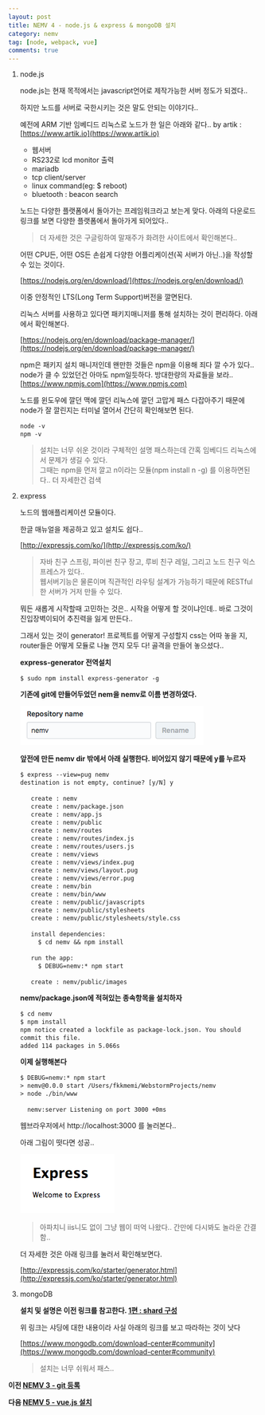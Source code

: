 ```yaml
---
layout: post
title: NEMV 4 - node.js & express & mongoDB 설치
category: nemv
tag: [node, webpack, vue]
comments: true
---
```


1. node.js  

    node.js는 현재 목적에서는 javascript언어로 제작가능한 서버 정도가 되겠다..
    
    하지만 노드를 서버로 국한시키는 것은 말도 안되는 이야기다..
    
    예전에 ARM 기반 임베디드 리눅스로 노드가 한 일은 아래와 같다.. by artik : [https://www.artik.io](https://www.artik.io)
    
    - 웹서버
    - RS232로 lcd monitor 출력
    - mariadb 
    - tcp client/server
    - linux command(eg: $ reboot)
    - bluetooth : beacon search
    
    노드는 다양한 플랫폼에서 돌아가는 프레임워크라고 보는게 맞다. 아래의 다운로드 링크를 보면 다양한 플랫폼에서 돌아가게 되어있다..
    
    > 더 자세한 것은 구글링하여 말재주가 화려한 사이트에서 확인해본다..  
    
    어떤 CPU든, 어떤 OS든 손쉽게 다양한 어플리케이션(꼭 서버가 아닌..)을 작성할 수 있는 것이다.
    
    [https://nodejs.org/en/download/](https://nodejs.org/en/download/)  
    
    이중 안정적인 LTS(Long Term Support)버전을 깔면된다.  
    
    리눅스 서버를 사용하고 있다면 패키지매니저를 통해 설치하는 것이 편리하다.  아래에서 확인해본다.
    
    [https://nodejs.org/en/download/package-manager/](https://nodejs.org/en/download/package-manager/)
    
    npm은 패키지 설치 매니저인데 왠만한 것들은 npm을 이용해 죄다 깔 수가 있다..
    node가 클 수 있었던건 아마도 npm일듯하다. 방대한량의 자료들을 보라.. [https://www.npmjs.com](https://www.npmjs.com)
    
    노드를 윈도우에 깔던 맥에 깔던 리눅스에 깔던 고맙게 패스 다잡아주기 때문에 node가 잘 깔린지는 터미널 열어서 간단히 확인해보면 된다.
    
    ```console
    node -v
    npm -v
    ```
    
    > 설치는 너무 쉬운 것이라 구체적인 설명 패스하는데 간혹 임베디드 리눅스에서 문제가 생길 수 있다.   
    그때는 npm을 먼저 깔고 n이라는 모듈(npm install n -g) 를 이용하면된다.. 더 자세한건 검색

2. express

    노드의 웹애플리케이션 모듈이다.
    
    한글 매뉴얼을 제공하고 있고 설치도 쉽다..
    
    [http://expressjs.com/ko/](http://expressjs.com/ko/)
    
    > 자바 친구 스프링, 파이썬 친구 장고, 루비 친구 레일, 그리고 노드 친구 익스프레스가 있다..  
    웹서버기능은 물론이며 직관적인 라우팅 설계가 가능하기 때문에 RESTful한 서버가 거저 만들 수 있다. 
    
    뭐든 새롭게 시작할때 고민하는 것은..  시작을 어떻게 할 것이냐인데.. 바로 그것이 진입장벽이되어 추진력을 잃게 만든다..
    
    그래서 있는 것이 generator! 프로젝트를 어떻게 구성할지 css는 어따 놓을 지, router들은 어떻게 모듈로 나눌 껀지 모두 다! 골격을 만들어 놓으셨다..
    
    **express-generator 전역설치**
    
    ```text
    $ sudo npm install express-generator -g
    ```
    
    **기존에 git에 만들어두었던 nem을 nemv로 이름 변경하였다.**
     
    ![alt repo](/images/nemv/4.png)
    
    **앞전에 만든 nemv dir 밖에서 아래 실행한다. 비어있지 않기 때문에 y를 누르자**
    
    ```text
    $ express --view=pug nemv
    destination is not empty, continue? [y/N] y
    
       create : nemv
       create : nemv/package.json
       create : nemv/app.js
       create : nemv/public
       create : nemv/routes
       create : nemv/routes/index.js
       create : nemv/routes/users.js
       create : nemv/views
       create : nemv/views/index.pug
       create : nemv/views/layout.pug
       create : nemv/views/error.pug
       create : nemv/bin
       create : nemv/bin/www
       create : nemv/public/javascripts
       create : nemv/public/stylesheets
       create : nemv/public/stylesheets/style.css
    
       install dependencies:
         $ cd nemv && npm install
    
       run the app:
         $ DEBUG=nemv:* npm start
    
       create : nemv/public/images
    ```
    
    **nemv/package.json에 적혀있는 종속항목을 설치하자**
    
    ```text
    $ cd nemv
    $ npm install
    npm notice created a lockfile as package-lock.json. You should commit this file.
    added 114 packages in 5.066s
    ```
    
    **이제 실행해본다**
    
    ```text
    $ DEBUG=nemv:* npm start
    > nemv@0.0.0 start /Users/fkkmemi/WebstormProjects/nemv
    > node ./bin/www
    
      nemv:server Listening on port 3000 +0ms
    ```
    
    웹브라우저에서 http://localhost:3000 를 눌러본다..
    
    아래 그림이 떳다면 성공.. 
    
    ![alt hello world!](/images/nemv/5.png)
    
    > 아파치니 iis니도 없이 그냥 웹이 떠억 나왔다.. 간만에 다시봐도 놀라운 간결함..
    
    더 자세한 것은 아래 링크를 눌러서 확인해보면다.
    
    [http://expressjs.com/ko/starter/generator.html](http://expressjs.com/ko/starter/generator.html)

3. mongoDB

    **설치 및 설명은 이전 링크를 참고한다. [1편 : shard 구성](/mongo-sharding-1/)**
    
    위 링크는 샤딩에 대한 내용이라 사실 아래의 링크를 보고 따라하는 것이 낫다
    
    [https://www.mongodb.com/download-center#community](https://www.mongodb.com/download-center#community)
    
    > 설치는 너무 쉬워서 패스..


**이전 [NEMV 3 - git 등록](/nemv-3/)**

**다음 [NEMV 5 - vue.js 설치](/nemv-5/)**

